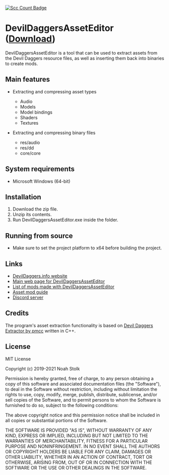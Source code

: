 [![Scc Count Badge](https://sloc.xyz/github/NoahStolk/DevilDaggersAssetEditor/)](https://github.com/NoahStolk/DevilDaggersAssetEditor/)

# DevilDaggersAssetEditor ([Download](https://devildaggers.info/api/tools/DevilDaggersAssetEditor/file))
DevilDaggersAssetEditor is a tool that can be used to extract assets from the Devil Daggers resource files, as well as inserting them back into binaries to create mods.

## Main features
- Extracting and compressing asset types
	- Audio
	- Models
	- Model bindings
	- Shaders
	- Textures

- Extracting and compressing binary files
	- res/audio
	- res/dd
	- core/core

## System requirements
- Microsoft Windows (64-bit)

## Installation
1. Download the zip file.
2. Unzip its contents.
3. Run DevilDaggersAssetEditor.exe inside the folder.

## Running from source
- Make sure to set the project platform to x64 before building the project.

## Links
- [DevilDaggers.info website](https://devildaggers.info)
- [Main web page for DevilDaggersAssetEditor](https://devildaggers.info/tools/asset-editor)
- [List of mods made with DevilDaggersAssetEditor](https://devildaggers.info/custom/mods)
- [Asset mod guide](https://devildaggers.info/guides/asset-editor)
- [Discord server](https://discord.gg/NF32j8S)

## Credits
The program's asset extraction functionality is based on [Devil Daggers Extractor by pmcc](https://github.com/pmcc/devil-daggers-extractor) written in C++.

## License
MIT License

Copyright (c) 2019-2021 Noah Stolk

Permission is hereby granted, free of charge, to any person obtaining a copy
of this software and associated documentation files (the "Software"), to deal
in the Software without restriction, including without limitation the rights
to use, copy, modify, merge, publish, distribute, sublicense, and/or sell
copies of the Software, and to permit persons to whom the Software is
furnished to do so, subject to the following conditions:

The above copyright notice and this permission notice shall be included in all
copies or substantial portions of the Software.

THE SOFTWARE IS PROVIDED "AS IS", WITHOUT WARRANTY OF ANY KIND, EXPRESS OR
IMPLIED, INCLUDING BUT NOT LIMITED TO THE WARRANTIES OF MERCHANTABILITY,
FITNESS FOR A PARTICULAR PURPOSE AND NONINFRINGEMENT. IN NO EVENT SHALL THE
AUTHORS OR COPYRIGHT HOLDERS BE LIABLE FOR ANY CLAIM, DAMAGES OR OTHER
LIABILITY, WHETHER IN AN ACTION OF CONTRACT, TORT OR OTHERWISE, ARISING FROM,
OUT OF OR IN CONNECTION WITH THE SOFTWARE OR THE USE OR OTHER DEALINGS IN THE
SOFTWARE.
